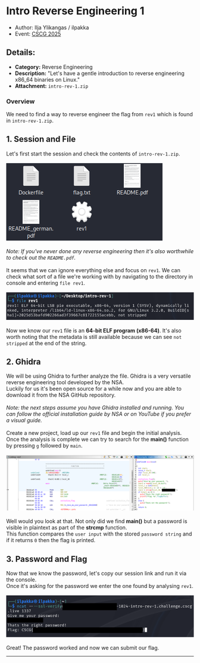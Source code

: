 # Intro Reverse Engineering 1
- Author: Ilja Ylikangas / ilpakka
- Event: [CSCG 2025](https://play.cscg.live/)

## Details:

- **Category:** Reverse Engineering
- **Description:** "Let's have a gentle introduction to reverse engineering x86_64 binaries on Linux."
- **Attachment:** `intro-rev-1.zip`

### Overview
We need to find a way to reverse engineer the flag from `rev1` which is found in `intro-rev-1.zip`.

## 1. Session and File

Let's first start the session and check the contents of `intro-rev-1.zip`.<br>
<br>
![Attachment](images/contents.png)<br>
<br>
*Note: If you've never done any reverse engineering then it's also worthwhile to check out the `README.pdf`.*<br>
<br>
It seems that we can ignore everything else and focus on `rev1`. We can check what sort of a file we're working with by navigating to the directory in console and entering `file rev1`.<br>
<br>
![rev1](images/file.png)<br>
<br>
Now we know our `rev1` file is an **64-bit ELF program (x86-64)**. It's also worth noting that the metadata is still available because we can see `not stripped` at the end of the string.

## 2. Ghidra

We will be using Ghidra to further analyze the file. Ghidra is a very versatile reverse engineering tool developed by the NSA.<br>
Luckily for us it's been open source for a while now and you are able to download it from the NSA GitHub repository.<br>
<br>
*Note: the next steps assume you have Ghidra installed and running. You can follow the official installation guide by NSA or on YouTube if you prefer a visual guide.*<br>
<br>
Create a new project, load up our `rev1` file and begin the initial analysis. Once the analysis is complete we can try to search for the **main()** function by pressing `g` followed by `main`.<br>
<br>
![Analysis](images/analysis.png)<br>
<br>
Well would you look at that. Not only did we find **main()** but a password is visible in plaintext as part of the **strcmp** function.<br>
This function compares the `user input` with the stored `password string` and if it returns `0` then the flag is printed.<br>

## 3. Password and Flag

Now that we know the password, let's copy our session link and run it via the console.<br>
Once it's asking for the password we enter the one found by analysing `rev1`.<br>
<br>
![Password](images/password.png)<br>
<br>
Great! The password worked and now we can submit our flag.

---

